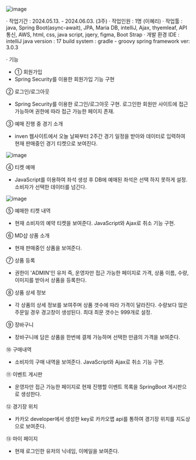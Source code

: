 ![image](https://github.com/user-attachments/assets/459bb73a-8904-4f9f-8ace-9315d350f9ed)


· 작업기간 :  2024.05.13. - 2024.06.03. (3주)
· 작업인원 :  1명 (이혜리)
· 작업툴 :  
          java, Spring Boot(async-await), JPA, Maria DB, intelliJ,
          Ajax, thyemleaf, API통신, AWS,
          html, css, java script, jqery, figma, Boot Strap
· 개발 환경
 IDE : intelliJ
 java version : 17
 build system : gradle - groovy
 spring framework ver: 3.0.3


· 기능
- ① 회원가입  
- Spring Security를 이용한 회원가입 기능 구현

② 로그인/로그아웃  
- Spring Security를 이용한 로그인/로그아웃 구현. 로그인한 회원만 사이트에 접근 가능하며 권한에 따라 접근 가능한 페이지 존재.

③ 예매 진행 중 경기 소개  
- inven 웹사이트에서 오늘 날짜부터 2주간 경기 일정을 받아와 데이터로 입력하여 현재 판매중인 경기 티켓으로 보여진다.
  
![image](https://github.com/user-attachments/assets/0c75d8d3-a2f7-451d-a232-d9f149ba1bbd)


④ 티켓 예매  
- JavaScript를 이용하여 좌석 생성 후 DB에 예매된 좌석은 선택 하지 못하게 설정. 소비자가 선택한 데이터를 넘긴다.

![image](https://github.com/user-attachments/assets/dbf0224c-b265-45d4-95de-76f1463f94e5)



⑤ 예매한 티켓 내역  
- 현재 소비자의 예약 티켓을 보여준다. JavaScript와 Ajax로 취소 기능 구현.

⑥ MD샵 상품 소개  
- 현재 판매중인 상품을 보여준다.

⑦ 상품 등록  
- 권한이 'ADMIN'인 유저 즉, 운영자만 접근 가능한 페이지로 가격, 상품 이름, 수량, 이미지를 받아서 상품을 등록한다.

⑧ 상품 상세 정보 
- 각 상품의 상세 정보를 보여주며 상품 갯수에 따라 가격이 달라진다. 수량보다 많은 주문일 경우 경고창이 생성된다. 최대 최문 갯수는 999개로 설정.

⑨ 장바구니
- 장바구니에 담은 상품을 한번에 결제 가능하며 선택한 만큼의 가격을 보여준다.

⑩ 구매내역 
- 소비자의 구매 내역을 보여준다. JavaScript와 Ajax로 취소 기능 구현.

⑪ 이벤트 게시판  
- 운영자만 접근 가능한 페이지로 현재 진행할 이벤트 목록을 SpringBoot 게시판으로 생성한다.

⑫ 경기장 위치  
- 카카오 developer에서 생성한 key로 카카오맵 api를 통하여 경기장 위치를 지도상으로 보여준다.

⑬ 마이 페이지  
- 현재 로그인한 유저의 닉네임, 이메일을 보여준다.

